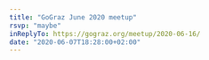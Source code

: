 ```yaml
---
title: "GoGraz June 2020 meetup"
rsvp: "maybe"
inReplyTo: https://gograz.org/meetup/2020-06-16/
date: "2020-06-07T18:28:00+02:00"
---
```

